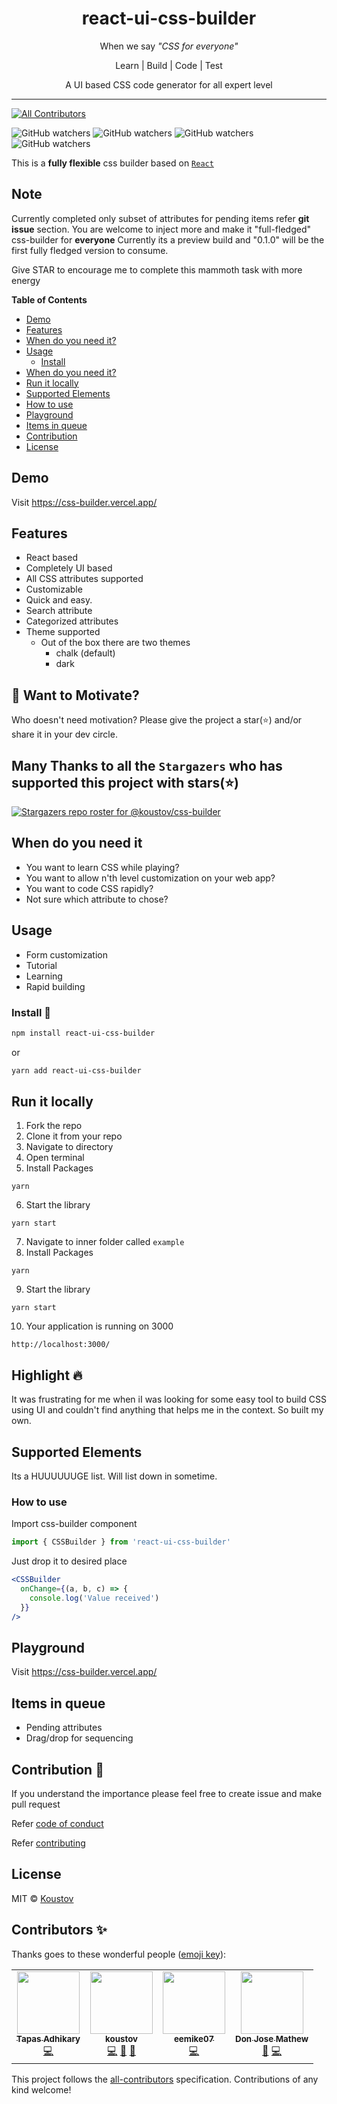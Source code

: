 <div align="center">

   <p>
    <h1>react-ui-css-builder</h1>
  </p>
  <p>
     When we say <i>"CSS for everyone"</i>
  </p>
  <p>
     Learn | Build | Code | Test
  </p>
  <p>A UI based CSS code generator for all expert level</p>

  <p>

  </p>
</div>

---

<!-- ALL-CONTRIBUTORS-BADGE:START - Do not remove or modify this section -->
[![All Contributors](https://img.shields.io/badge/all_contributors-4-orange.svg?style=flat-square)](#contributors-)
<!-- ALL-CONTRIBUTORS-BADGE:END -->

![GitHub watchers](https://img.shields.io/github/watchers/koustov/css-builder.svg?logo=github&label=Watch) ![GitHub watchers](https://img.shields.io/github/issues/koustov/css-builder?logo=github&label=Issues) ![GitHub watchers](https://img.shields.io/github/stars/koustov/css-builder?logo=github&label=Stars) ![GitHub watchers](https://img.shields.io/npm/dt/react-ui-css-builder.svg?logo=npm&label=downloads)

This is a **fully flexible** css builder based on [`React`](https://facebook.github.io/react/)

## Note

Currently completed only subset of attributes for pending items refer **git issue** section. You are welcome to inject more and make it "full-fledged" css-builder for **everyone**
Currently its a preview build and "0.1.0" will be the first fully fledged version to consume.

Give STAR to encourage me to complete this mammoth task with more energy

**Table of Contents**

- [Demo](#demo)
- [Features](#features)
- [When do you need it?](#when-do-you-need-it)
- [Usage](#usage)
  - [Install](#install)
- [When do you need it?](#when-do-you-need-it)
- [Run it locally](#run-it-locally)
- [Supported Elements](#supported-elements)
- [How to use](#how-to-use)
- [Playground](#playground)
- [Items in queue](#items-in-queue)
- [Contribution](#contribution)
- [License](#license)

## Demo

Visit https://css-builder.vercel.app/

## Features

- React based
- Completely UI based
- All CSS attributes supported
- Customizable
- Quick and easy.
- Search attribute
- Categorized attributes
- Theme supported
  - Out of the box there are two themes
    - chalk (default)
    - dark

## 🤲 Want to Motivate?

Who doesn't need motivation? Please give the project a star(⭐) and/or share it in your dev circle.

## Many Thanks to all the `Stargazers` who has supported this project with stars(⭐)

[![Stargazers repo roster for @koustov/css-builder](https://reporoster.com/stars/koustov/css-builder)](https://github.com/koustov/css-builder/stargazers)

## When do you need it

- You want to learn CSS while playing?
- You want to allow n'th level customization on your web app?
- You want to code CSS rapidly?
- Not sure which attribute to chose?

## Usage

- Form customization
- Tutorial
- Learning
- Rapid building

### Install 🐙

```bash
npm install react-ui-css-builder
```

or

```bash
yarn add react-ui-css-builder
```

## Run it locally

1. Fork the repo
2. Clone it from your repo
3. Navigate to directory
4. Open terminal
5. Install Packages

```
yarn
```

6. Start the library

```
yarn start
```

7. Navigate to inner folder called `example`
8. Install Packages

```
yarn
```

9. Start the library

```
yarn start
```

10. Your application is running on 3000

```
http://localhost:3000/
```

## Highlight 🔥

It was frustrating for me when iI was looking for some easy tool to build CSS using UI and couldn't find anything that helps me in the context. So built my own.

## Supported Elements

Its a HUUUUUUGE list. Will list down in sometime.

### How to use

Import css-builder component

```jsx
import { CSSBuilder } from 'react-ui-css-builder'
```

Just drop it to desired place

```jsx
<CSSBuilder
  onChange={(a, b, c) => {
    console.log('Value received')
  }}
/>
```

## Playground

Visit https://css-builder.vercel.app/

## Items in queue

- Pending attributes
- Drag/drop for sequencing

## Contribution 🍰

If you understand the importance please feel free to create issue and make pull request

Refer [code of conduct ](./CODE_OF_CONDUCT.md)

Refer [contributing ](./CONTRIBUTING.md)

## License

MIT © [Koustov](https://github.com/koustov)

## Contributors ✨

Thanks goes to these wonderful people ([emoji key](https://allcontributors.org/docs/en/emoji-key)):

<!-- ALL-CONTRIBUTORS-LIST:START - Do not remove or modify this section -->
<!-- prettier-ignore-start -->
<!-- markdownlint-disable -->
<table>
  <tr>
    <td align="center"><a href="https://tapasadhikary.com"><img src="https://avatars.githubusercontent.com/u/3633137?v=4?s=100" width="100px;" alt=""/><br /><sub><b>Tapas Adhikary</b></sub></a><br /><a href="https://github.com/koustov/css-builder/commits?author=atapas" title="Code">💻</a></td>
    <td align="center"><a href="https://github.com/koustov"><img src="https://avatars.githubusercontent.com/u/7145967?v=4?s=100" width="100px;" alt=""/><br /><sub><b>koustov</b></sub></a><br /><a href="https://github.com/koustov/css-builder/commits?author=koustov" title="Code">💻</a> <a href="#maintenance-koustov" title="Maintenance">🚧</a> <a href="https://github.com/koustov/css-builder/pulls?q=is%3Apr+reviewed-by%3Akoustov" title="Reviewed Pull Requests">👀</a></td>
    <td align="center"><a href="https://github.com/eemike07"><img src="https://avatars.githubusercontent.com/u/2515617?v=4?s=100" width="100px;" alt=""/><br /><sub><b>eemike07</b></sub></a><br /><a href="https://github.com/koustov/css-builder/commits?author=eemike07" title="Code">💻</a></td>
    <td align="center"><a href="http://oronium.com"><img src="https://avatars.githubusercontent.com/u/59858506?v=4?s=100" width="100px;" alt=""/><br /><sub><b>Don Jose Mathew</b></sub></a><br /><a href="https://github.com/koustov/css-builder/issues?q=author%3Adontech09" title="Bug reports">🐛</a> <a href="https://github.com/koustov/css-builder/commits?author=dontech09" title="Code">💻</a></td>
  </tr>
</table>

<!-- markdownlint-restore -->
<!-- prettier-ignore-end -->

<!-- ALL-CONTRIBUTORS-LIST:END -->

This project follows the [all-contributors](https://github.com/all-contributors/all-contributors) specification. Contributions of any kind welcome!
